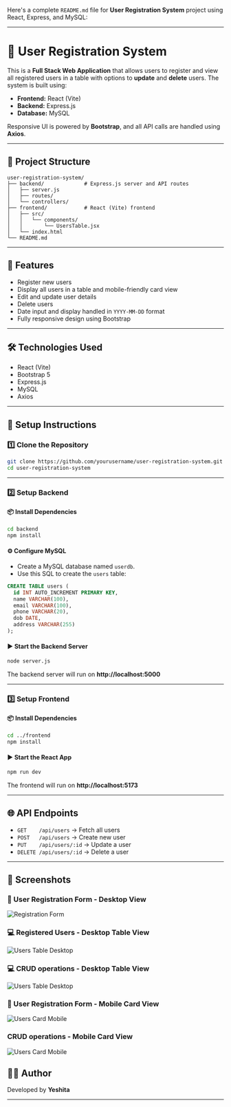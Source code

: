 Here's a complete `README.md` file for **User Registration System** project using React, Express, and MySQL:

---

# 👥 User Registration System

This is a **Full Stack Web Application** that allows users to register and view all registered users in a table with options to **update** and **delete** users. The system is built using:

- **Frontend:** React (Vite)
- **Backend:** Express.js
- **Database:** MySQL

Responsive UI is powered by **Bootstrap**, and all API calls are handled using **Axios**.

---

## 📁 Project Structure

```
user-registration-system/
├── backend/             # Express.js server and API routes
│   ├── server.js
│   ├── routes/
│   └── controllers/
├── frontend/            # React (Vite) frontend
│   ├── src/
│   │   └── components/
│   │       └── UsersTable.jsx
│   └── index.html
└── README.md
```

---

## 🚀 Features

- Register new users
- Display all users in a table and mobile-friendly card view
- Edit and update user details
- Delete users
- Date input and display handled in `YYYY-MM-DD` format
- Fully responsive design using Bootstrap

---

## 🛠️ Technologies Used

- React (Vite)
- Bootstrap 5
- Express.js
- MySQL
- Axios

---

## 🔧 Setup Instructions

### 1️⃣ Clone the Repository

```bash
git clone https://github.com/yourusername/user-registration-system.git
cd user-registration-system
```

---

### 2️⃣ Setup Backend

#### 📦 Install Dependencies

```bash
cd backend
npm install
```

#### ⚙️ Configure MySQL

- Create a MySQL database named `userdb`.
- Use this SQL to create the `users` table:

```sql
CREATE TABLE users (
  id INT AUTO_INCREMENT PRIMARY KEY,
  name VARCHAR(100),
  email VARCHAR(100),
  phone VARCHAR(20),
  dob DATE,
  address VARCHAR(255)
);
```

#### ▶️ Start the Backend Server

```bash
node server.js
```

The backend server will run on **http://localhost:5000**

---

### 3️⃣ Setup Frontend

#### 📦 Install Dependencies

```bash
cd ../frontend
npm install
```

#### ▶️ Start the React App

```bash
npm run dev
```

The frontend will run on **http://localhost:5173**

---

## 🌐 API Endpoints

- `GET    /api/users` → Fetch all users
- `POST   /api/users` → Create new user
- `PUT    /api/users/:id` → Update a user
- `DELETE /api/users/:id` → Delete a user

---

## 📸 Screenshots

### 📝 User Registration Form - Desktop View
![Registration Form](./Screenshots/Registration_Form.png)

### 💻 Registered Users - Desktop Table View
![Users Table Desktop](./Screenshots/Registered_Users.png)

### 💻 CRUD operations - Desktop Table View
![Users Table Desktop](./Screenshots/CRUD_Operations.png)

### 📝 User Registration Form - Mobile Card View
![Users Card Mobile](./Screenshots/RegistrationForm_Mobile_View.png)

### CRUD operations - Mobile Card View
![Users Card Mobile](./Screenshots/CRUD_Operations_Mobile_View.png)





## 👩‍💻 Author

Developed by **Yeshita**

---

